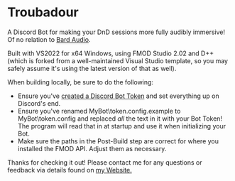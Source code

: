 # Troubadour

A Discord Bot for making your DnD sessions more fully audibly immersive! Of no relation to [Bard Audio](https://github.com/gl326/bard-audio).

Built with VS2022 for x64 Windows, using FMOD Studio 2.02 and D++ (which is forked from a well-maintained Visual Studio template, so you may safely assume it's using the latest version of that as well).

When building locally, be sure to do the following:
- Ensure you've [created a Discord Bot Token](https://dpp.dev/creating-a-bot-application.html) and set everything up on Discord's end.
- Ensure you've renamed MyBot\token.config.example to MyBot\token.config and replaced _all_ the text in it with your Bot Token! The program will read that in at startup and use it when initializing your Bot.
- Make sure the paths in the Post-Build step are correct for where you installed the FMOD API. Adjust them as necessary.

Thanks for checking it out! Please contact me for any questions or feedback via details found on [my Website.](https://loganhardin.xyz/)
